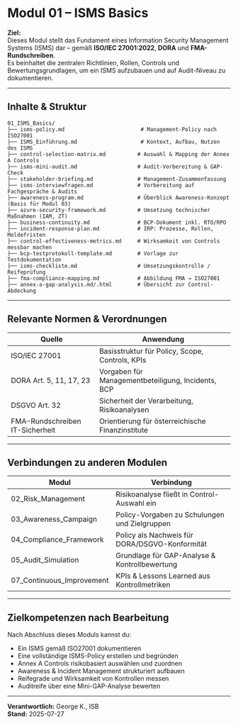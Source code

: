 # Modul 01 – ISMS Basics

**Ziel:**  
Dieses Modul stellt das Fundament eines Information Security Management Systems (ISMS) dar – gemäß **ISO/IEC 27001:2022**, **DORA** und **FMA-Rundschreiben**.  
Es beinhaltet die zentralen Richtlinien, Rollen, Controls und Bewertungsgrundlagen, um ein ISMS aufzubauen und auf Audit-Niveau zu dokumentieren.

---

## Inhalte & Struktur

```plaintext
01_ISMS_Basics/
├── isms-policy.md                        # Management-Policy nach ISO27001
├── ISMS_Einführung.md                    # Kontext, Aufbau, Nutzen des ISMS
├── control-selection-matrix.md          # Auswahl & Mapping der Annex A Controls
├── isms-mini-audit.md                   # Audit-Vorbereitung & GAP-Check
├── stakeholder-briefing.md              # Management-Zusammenfassung
├── isms-interviewfragen.md              # Vorbereitung auf Fachgespräche & Audits
├── awareness-program.md                 # Überblick Awareness-Konzept (Basis für Modul 03)
├── azure-security-framework.md          # Umsetzung technischer Maßnahmen (IAM, ZT)
├── business-continuity.md               # BCP-Dokument inkl. RTO/RPO
├── incident-response-plan.md            # IRP: Prozesse, Rollen, Meldefristen
├── control-effectiveness-metrics.md     # Wirksamkeit von Controls messbar machen
├── bcp-testprotokoll-template.md        # Vorlage zur Testdokumentation
├── isms-checkliste.md                   # Umsetzungskontrolle / Reifeprüfung
├── fma-compliance-mapping.md            # Abbildung FMA → ISO27001
├── annex-a-gap-analysis.md/.html        # Übersicht zur Control-Abdeckung
```

---

## Relevante Normen & Verordnungen

| Quelle | Anwendung |
|--------|-----------|
| ISO/IEC 27001 | Basisstruktur für Policy, Scope, Controls, KPIs |
| DORA Art. 5, 11, 17, 23 | Vorgaben für Managementbeteiligung, Incidents, BCP |
| DSGVO Art. 32 | Sicherheit der Verarbeitung, Risikoanalysen |
| FMA-Rundschreiben IT-Sicherheit | Orientierung für österreichische Finanzinstitute |

---

## Verbindungen zu anderen Modulen

| Modul | Verbindung |
|-------|------------|
| 02_Risk_Management | Risikoanalyse fließt in Control-Auswahl ein |
| 03_Awareness_Campaign | Policy-Vorgaben zu Schulungen und Zielgruppen |
| 04_Compliance_Framework | Policy als Nachweis für DORA/DSGVO-Konformität |
| 05_Audit_Simulation | Grundlage für GAP-Analyse & Kontrollbewertung |
| 07_Continuous_Improvement | KPIs & Lessons Learned aus Kontrollmetriken |

---

## Zielkompetenzen nach Bearbeitung

Nach Abschluss dieses Moduls kannst du:

- Ein ISMS gemäß ISO27001 dokumentieren
- Eine vollständige ISMS-Policy erstellen und begründen
- Annex A Controls risikobasiert auswählen und zuordnen
- Awareness & Incident Management strukturiert aufbauen
- Reifegrade und Wirksamkeit von Kontrollen messen
- Auditreife über eine Mini-GAP-Analyse bewerten

---

**Verantwortlich:** George K., ISB  
**Stand:** 2025-07-27  
